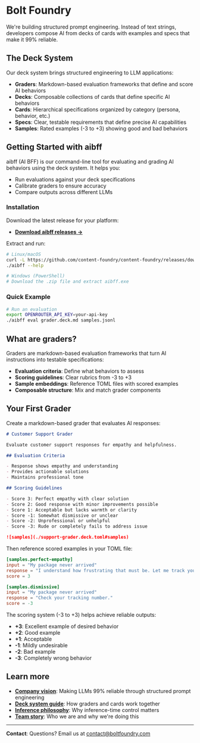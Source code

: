 # Bolt Foundry

We're building structured prompt engineering. Instead of text strings, developers compose AI from decks of cards with examples and specs that make it 99% reliable.

## The Deck System

Our deck system brings structured engineering to LLM applications:

- **Graders**: Markdown-based evaluation frameworks that define and score AI behaviors
- **Decks**: Composable collections of cards that define specific AI behaviors
- **Cards**: Hierarchical specifications organized by category (persona, behavior, etc.)
- **Specs**: Clear, testable requirements that define precise AI capabilities
- **Samples**: Rated examples (-3 to +3) showing good and bad behaviors

## Getting Started with aibff

aibff (AI BFF) is our command-line tool for evaluating and grading AI behaviors using the deck system. It helps you:
- Run evaluations against your deck specifications
- Calibrate graders to ensure accuracy
- Compare outputs across different LLMs

### Installation

Download the latest release for your platform:
- **[Download aibff releases →](https://github.com/content-foundry/content-foundry/releases?q=aibff&expanded=true)**

Extract and run:
```bash
# Linux/macOS
curl -L https://github.com/content-foundry/content-foundry/releases/download/aibff-vX.X.X/aibff-linux-x86_64.tar.gz | tar xz
./aibff --help

# Windows (PowerShell)
# Download the .zip file and extract aibff.exe
```

### Quick Example

```bash
# Run an evaluation
export OPENROUTER_API_KEY=your-api-key
./aibff eval grader.deck.md samples.jsonl
```

## What are graders?

Graders are markdown-based evaluation frameworks that turn AI instructions into testable specifications:

- **Evaluation criteria**: Define what behaviors to assess
- **Scoring guidelines**: Clear rubrics from -3 to +3
- **Sample embeddings**: Reference TOML files with scored examples
- **Composable structure**: Mix and match grader components

## Your First Grader

Create a markdown-based grader that evaluates AI responses:

```markdown
# Customer Support Grader

Evaluate customer support responses for empathy and helpfulness.

## Evaluation Criteria

- Response shows empathy and understanding
- Provides actionable solutions
- Maintains professional tone

## Scoring Guidelines

- Score 3: Perfect empathy with clear solution
- Score 2: Good response with minor improvements possible
- Score 1: Acceptable but lacks warmth or clarity
- Score -1: Somewhat dismissive or unclear
- Score -2: Unprofessional or unhelpful
- Score -3: Rude or completely fails to address issue

![samples](./support-grader.deck.toml#samples)
```

Then reference scored examples in your TOML file:

```toml
[samples.perfect-empathy]
input = "My package never arrived"
response = "I understand how frustrating that must be. Let me track your order right away."
score = 3

[samples.dismissive]
input = "My package never arrived"
response = "Check your tracking number."
score = -3
```

The scoring system (-3 to +3) helps achieve reliable outputs:
- **+3**: Excellent example of desired behavior
- **+2**: Good example
- **+1**: Acceptable
- **-1**: Mildly undesirable
- **-2**: Bad example
- **-3**: Completely wrong behavior

## Learn more

- **[Company vision](docs/guides/company-vision.md)**: Making LLMs 99% reliable
  through structured prompt engineering
- **[Deck system guide](memos/guides/deck-system.md)**: How graders and cards work together
- **[Inference philosophy](docs/guides/improving-inference-philosophy.md)**: Why
  inference-time control matters
- **[Team story](memos/guides/team-story.md)**: Who we are and why we're doing
  this

---

**Contact**: Questions? Email us at
[contact@boltfoundry.com](mailto:contact@boltfoundry.com)
